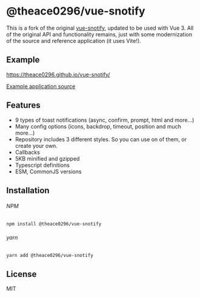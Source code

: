 # @theace0296/vue-snotify

This is a fork of the original [vue-snotify](https://github.com/artemsky/vue-snotify), updated to be used with Vue 3. All of the original API and functionality remains, just with some modernization of the source and reference application (it uses Vite!).


## Example

https://theace0296.github.io/vue-snotify/

[Example application source](https://github.com/theace0296/vue-snotify/blob/master/src/main.ts)

## Features

- 9 types of toast notifications (async, confirm, prompt, html and more...)
- Many config options (icons, backdrop, timeout, position and much more...)
- Repository includes 3 different styles. So you can use on of them, or create your own.
- Callbacks
- 5KB minified and gzipped
- Typescript definitions
- ESM, CommonJS versions

## Installation

###### NPM
`npm install @theace0296/vue-snotify`

###### yarn
`yarn add @theace0296/vue-snotify`

## License

MIT

